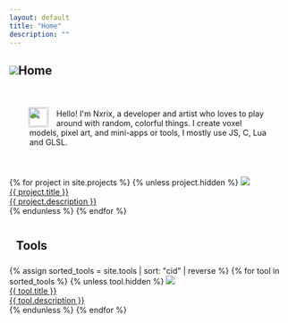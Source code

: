 ```yaml
---
layout: default
title: "Home"
description: ""
---
```


<canvas id="canvas" class="canvas_full2 pixelated" width="256" height="64"></canvas>

<h2><img src="./img/icons/home-0.png" class="pixelated h2-icon">Home</h2>
<div style="padding:36px;border-radius:12px;outline:1px solid var(--md-sys-color-outline-variant);">
  <img draggable="false" src="./img/icons/skin-2.png" class="pixelated" width="36" style="display:block;margin-left:-2px;margin-bottom:-50px;">
  <img draggable="false" src="./img/icons/skin-1.png" class="pixelated" width="32" style="float:left;border-radius:4px;margin:16px 16px 0 0;">
  <p style="margin:0;">
    <br>
    Hello! I'm Nxrix, a developer and artist who loves to play around with random, colorful things. I create voxel models, pixel art, and mini-apps or tools, I mostly use JS, C, Lua and GLSL.
  </p>
</div>

<br>

<div class="cart_set">
  {% for project in site.projects %}
  {% unless project.hidden %}
  <a href="{{ project.rdurl | default: project.url }}" class="cart">
    <img class="pixelated" src="./img/carts/{{ project.image }}">
    <div class="content">
      <div class="title">{{ project.title }}</div>
      <div class="description">{{ project.description }}</div>
    </div>
  </a>
  {% endunless %}
  {% endfor %}
</div>

<br>
<h2 style="margin:24px 12px">Tools</h2>

<div class="cart_set">
  {% assign sorted_tools = site.tools | sort: "cid" | reverse %}
  {% for tool in sorted_tools %}
    {% unless tool.hidden %}
      <a href="{{ tool.rdurl | default: tool.url }}" class="cart">
        <img {% unless tool.pixelated == false %}class="pixelated"{% endunless %} src="./img/carts/{{ tool.image }}">
        <div class="content">
          <div class="title">{{ tool.title }}</div>
          <div class="description">{{ tool.description }}</div>
        </div>
      </a>
    {% endunless %}
  {% endfor %}
</div>

<script src="./js/three.min.js?{{site.time|date:'%s%N'}}"></script>
<script src="https://nxrix.github.io/pixel-8/src/pixel8.js?{{site.time|date:'%s%N'}}"></script>
<script src="./js/events.js?{{site.time|date:'%s%N'}}"></script>
<script>
const px8 = new Pixel8(128,32);
const context = canvas.getContext("webgl",{ antialias: false, preserveDrawingBuffer: true });

const renderer = new THREE.WebGLRenderer({canvas:canvas,context:context});
renderer.setPixelRatio(Math.min(window.devicePixelRatio,1));
renderer.outputColorSpace  = THREE.LinearSRGBColorSpace;

const cam = new THREE.PerspectiveCamera(90,2,0.125,256);
const scene = new THREE.Scene();
cam.position.set(0,0,0);
cam.lookAt(0,0,1);

const buffer_texture = new THREE.DataTexture(px8.buffer,px8.w,px8.h,THREE.AlphaFormat,THREE.UnsignedByteType);

const data_pal = new Uint8Array(32*4);
for (let i=0;i<32;i++) {
  const c = Pixel8.palette[i&31];
  const n = i*4;
  data_pal[n  ] = c[0];
  data_pal[n+1] = c[1];
  data_pal[n+2] = c[2];
  data_pal[n+3] = 255;
}
const palette_texture = new THREE.DataTexture(data_pal,32,1,THREE.RGBAFormat,THREE.UnsignedByteType);
palette_texture.needsUpdate = true;

const plane = new THREE.Mesh(new THREE.PlaneGeometry(30, 15),new THREE.ShaderMaterial({
  uniforms: {
    uPalette: { value: palette_texture },
    uBuffer: { value: buffer_texture },
  },
  vertexShader: `
    varying vec2 vU;
    void main() {
      vU = uv;
      gl_Position = projectionMatrix * modelViewMatrix * vec4(position, 1.0);
    }`,
  fragmentShader: `
    uniform sampler2D uPalette;
    uniform sampler2D uBuffer;
    varying vec2 vU;
    
    void main() {
      vec3 c = texture2D(uPalette,vec2(texture2D(uBuffer,vU*vec2(1,-1)+vec2(0,1)).a*8.0,0)).rgb;
      gl_FragColor = vec4(c,1.0);
    }`,
}));

plane.rotation.y = -Math.PI;
plane.position.z = 7.5;
scene.add(plane);

const palsh = [
    0,24, 1, 2,20, 4, 5, 6, 4, 8, 9,10,16,12,13,11,20,16,17,18, 0,20,21,22,20,24,25,26, 9,28,15,27,
   20, 1, 2, 3, 4, 5, 6, 7, 8, 9,10,11,12,13,14,15,16,17,18,19,20,21,22,23,24,25,26,27,28,29,30,31
];

//---1632640020000---//
const k = new Date("2021-09-26T10:37:00.000+03:30");

let t = 0;
let update = () => {
  const now = new Date(new Date().getTime());
  const e = events_find(now);
  const diff = new Date(now-k);
  const n = Math.floor(diff.getTime()/1000);
  const str1 = Math.floor(n/(60*60*24)).toString();
  const str2 = [diff.getUTCHours(),diff.getUTCMinutes(),diff.getUTCSeconds()].map(n=>n.toString().padStart(2,"0")).join(":");
  const w = e!==null?parseInt(e.i.substr(0,1)):0;
  const strl2 = str1.length+w/4+1/2+str2.length;
  const str2p = w+str1.length*4+3;

  const rn = px8.rng(BigInt(n))();
  let c1 = palsh[rn&31];
  let c2 = palsh[(rn&31)+32];

  if (e!=null) {
    c1 = palsh[e.c[rn%e.c.length]&31];
    c2 = palsh[(e.c[rn%e.c.length]&31)+32];
  }

  px8.cls();
  px8.fillp(rn,c2);
  px8.rectfill(0,0,px8.w-1,px8.h-1,c1);
  px8.fillp();

  for (let i=0;i<4*strl2+8;i++) {
    for (let j=0;j<12;j++) {
      let v = 3;
      if ((i==1||j==1||i==strl2*4+6||j==10)&&(i>0)&&(j>0)&&(i<strl2*4+7)&&(j<11)) {
        v = (Math.abs(i-(4*strl2+7)/2)^Math.abs(j-5.5))+n*4+t/4;
      }
      px8.pset(i+px8.w2-4-strl2*2,j+px8.h2-6,v);
    }
  }

  if (e!=null) {
    px8.sspr(e.i,17+px8.w2-2*strl2,px8.h2-3,w,6);
  }

  [
    [-1,-1],
    [ 0,-1],
    [ 1,-1],
    [-1, 0],
    [ 1, 0],
    [-1, 1],
    [ 0, 1],
    [ 1, 1]
  ].forEach(([x,y],i) => {
    px8.print(str1,      px8.w2-2*strl2+x,px8.h2-2+y,i<3?20:0);
    px8.print(str2,str2p+px8.w2-2*strl2+x,px8.h2-2+y,i<3?20:0);
  });

  px8.print(str1,px8.w2-2*strl2,px8.h2-2,3);
  px8.print(str2,str2p+px8.w2-2*strl2,px8.h2-2,3);

  /*const oldb = px8.buffer;
  const pget2 = (x,y) => {
    x = x&px8.w1;
    y = y&px8.h1;
    return oldb[x+y*px8.w];
  }
  for (let i=0;i<px8.w;i++) {
    for (let j=0;j<px8.h;j++) {
      px8.pset(i,j,pget2(i+rnd.gen(n*px8.w+j+t),j));
    }
  }*/

  buffer_texture.needsUpdate = true;
  renderer.render(scene,cam);
  t++;
  requestAnimationFrame(update);
}
update();
</script>
